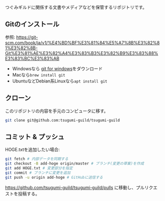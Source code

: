 つぐみギルドに関係する文書やメディアなどを保管するリポジトリです。

Gitのインストール
----

参照: https://git-scm.com/book/ja/v1/%E4%BD%BF%E3%81%84%E5%A7%8B%E3%82%81%E3%82%8B-Git%E3%81%AE%E3%82%A4%E3%83%B3%E3%82%B9%E3%83%88%E3%83%BC%E3%83%AB

* Windowsなら [git for windows](https://gitforwindows.org/ )をダウンロード
* Macなら`brew install git`
* UbuntuなどDebian系Linuxなら`apt install git`

クローン
----

このリポジトリの内容を手元のコンピュータに移す。

```sh
git clone git@github.com:tsugumi-guild/tsugumi-guild
```

コミット & プッシュ
----

HOGE.txtを追加したい場合:

```sh
git fetch # 内部データを同期する
git checkout -B add-hoge origin/master # ブランチ(変更の草案)を作成
git add HOGE.txt # 変更部分を指定
git commit # ブランチに変更を追加
git push -u origin add-hoge # GitHubに送信する
```

https://github.com/tsugumi-guild/tsugumi-guild/pulls に移動し、プルリクエストを投稿する。
